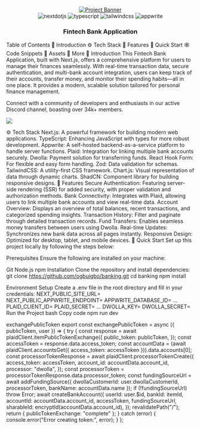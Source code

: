 <div align="center"> <br /> <a href="https://youtu.be/PuOVqP_cjkE?feature=shared" target="_blank"> <img src="https://github.com/ogbuigbo/banking/assets/151519281/3c03519c-7ebd-4539-b598-49e63d1770b4" alt="Project Banner"> </a> <br /> <div> <img src="https://img.shields.io/badge/-Next_JS-black?style=for-the-badge&logoColor=white&logo=nextdotjs&color=000000" alt="nextdotjs" /> <img src="https://img.shields.io/badge/-TypeScript-black?style=for-the-badge&logoColor=white&logo=typescript&color=3178C6" alt="typescript" /> <img src="https://img.shields.io/badge/-Tailwind_CSS-black?style=for-the-badge&logoColor=white&logo=tailwindcss&color=06B6D4" alt="tailwindcss" /> <img src="https://img.shields.io/badge/-Appwrite-black?style=for-the-badge&logoColor=white&logo=appwrite&color=FD366E" alt="appwrite" /> </div> <h3 align="center">Fintech Bank Application</h3> </div>

Table of Contents
🤖 Introduction
⚙️ Tech Stack
🔋 Features
🤸 Quick Start
🕸️ Code Snippets
🔗 Assets
🚀 More
🤖 Introduction
This Fintech Bank Application, built with Next.js, offers a comprehensive platform for users to manage their finances seamlessly. With real-time transaction data, secure authentication, and multi-bank account integration, users can keep track of their accounts, transfer money, and monitor their spending habits—all in one place. It provides a modern, scalable solution tailored for personal finance management.

Connect with a community of developers and enthusiasts in our active Discord channel, boasting over 34k+ members.

<a href="https://discord.com/invite/n6EdbFJ" target="_blank"><img src="https://github.com/sujatagunale/EasyRead/assets/151519281/618f4872-1e10-42da-8213-1d69e486d02e" /></a>

⚙️ Tech Stack
Next.js: A powerful framework for building modern web applications.
TypeScript: Enhancing JavaScript with types for more robust development.
Appwrite: A self-hosted backend-as-a-service platform to handle server functions.
Plaid: Integration for linking multiple bank accounts securely.
Dwolla: Payment solution for transferring funds.
React Hook Form: For flexible and easy form handling.
Zod: Data validation for schemas.
TailwindCSS: A utility-first CSS framework.
Chart.js: Visual representation of data through dynamic charts.
ShadCN: Component library for building responsive designs.
🔋 Features
Secure Authentication: Featuring server-side rendering (SSR) for added security, with proper validation and authorization methods.
Bank Connectivity: Integrates with Plaid, allowing users to link multiple bank accounts and view real-time data.
Account Overview: Displays an overview of total balances, recent transactions, and categorized spending insights.
Transaction History: Filter and paginate through detailed transaction records.
Fund Transfers: Enables seamless money transfers between users using Dwolla.
Real-time Updates: Synchronizes new bank data across all pages instantly.
Responsive Design: Optimized for desktop, tablet, and mobile devices.
🤸 Quick Start
Set up this project locally by following the steps below:

Prerequisites
Ensure the following are installed on your machine:

Git
Node.js
npm
Installation
Clone the repository and install dependencies:
git clone https://github.com/ogbuigbo/banking.git
cd banking
npm install

Environment Setup
Create a .env file in the root directory and fill in your credentials:
NEXT_PUBLIC_SITE_URL=
NEXT_PUBLIC_APPWRITE_ENDPOINT=
APPWRITE_DATABASE_ID=
...
PLAID_CLIENT_ID=
PLAID_SECRET=
...
DWOLLA_KEY=
DWOLLA_SECRET=
Run the Project
bash
Copy code
npm run dev

exchangePublicToken
export const exchangePublicToken = async ({ publicToken, user }) => {
  try {
    const response = await plaidClient.itemPublicTokenExchange({
      public_token: publicToken,
    });
    const accessToken = response.data.access_token;
    const accountData = (await plaidClient.accountsGet({ access_token: accessToken })).data.accounts[0];
    const processorTokenResponse = await plaidClient.processorTokenCreate({
      access_token: accessToken,
      account_id: accountData.account_id,
      processor: "dwolla",
    });
    const processorToken = processorTokenResponse.data.processor_token;
    const fundingSourceUrl = await addFundingSource({ dwollaCustomerId: user.dwollaCustomerId, processorToken, bankName: accountData.name });
    if (!fundingSourceUrl) throw Error;
    await createBankAccount({
      userId: user.$id,
      bankId: itemId,
      accountId: accountData.account_id,
      accessToken,
      fundingSourceUrl,
      sharableId: encryptId(accountData.account_id),
    });
    revalidatePath("/");
    return { publicTokenExchange: "complete" };
  } catch (error) {
    console.error("Error creating token:", error);
  }
};
